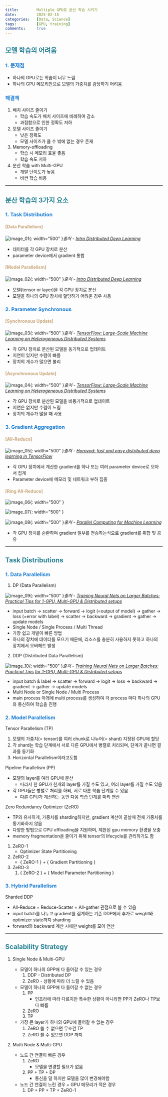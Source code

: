 ```yaml
---
title:        Multiple GPU로 분산 학습 시키기
date:         2025-02-15
categories:   [Data, Science]
tags:         [GPU, training]
comments:     true
---
```


<style>
H2 { color: #298294 }
H3 { color: #1e7ed2 }
H4 { color: #C7A579 }
</style>

## 모델 학습의 어려움

### 1. 문제점

- 하나의 GPU로는 학습이 너무 느림
- 하나의 GPU 메모리만으로 모델의 가중치를 감당하기 어려움

### 해결책

1. 배치 사이즈 줄이기
    - 학습 속도가 배치 사이즈에 비례하여 감소
    - 과접합으로 인한 정확도 저하
2. 모델 사이즈 줄이기
    - 낮은 정확도
    - 모델 사이즈가 클 수 밖에 없는 경우 존재
3. Memory-offloading
    - 학습 시 메모리 효율 좋음
    - 학습 속도 저하
4. 분산 학습 with Multi-GPU
    - 개발 난이도가 높음
    - 비싼 학습 비용

---

## 분산 학습의 3가지 요소

### 1. Task Distribution

#### [Data Parallelism]

![image_01](/assets/img/posts/2025-02-15/image_01.png){: width="500" }*출처 - [Intro Distributed Deep Learning](https://xiandong79.github.io/Intro-Distributed-Deep-Learning)*

- 데이터를 각 GPU 장치로 분산
- parameter device에서 gradient 통합

#### [Model Parallelism]
    
![image_02](/assets/img/posts/2025-02-15/image_02.png){: width="500" }*출처 - [Intro Distributed Deep Learning](https://xiandong79.github.io/Intro-Distributed-Deep-Learning)*

- 모델(tensor or layer)을 각 GPU 장치로 분산
- 모델을 하나의 GPU 장치에 할당하기 어려운 경우 사용

### 2. Parameter Synchronous

#### [Synchronous Update]

![image_03](/assets/img/posts/2025-02-15/image_03.png){: width="500" }*출처 - [TensorFlow: Large-Scale Machine Learning on Heterogeneous Distributed Systems](https://arxiv.org/pdf/1603.04467)*

- 각  GPU 장치로 분산된 모델을 동기적으로 업데이트
- 지연이 있지만 수렴이 빠름
- 장치의 개수가 많으면 불리

#### [Asynchronous Update]

![image_04](/assets/img/posts/2025-02-15/image_04.png){: width="500" }*출처 - [TensorFlow: Large-Scale Machine Learning on Heterogeneous Distributed Systems](https://arxiv.org/pdf/1603.04467)*

- 각 GPU 장치로 분산된 모델을 비동기적으로 업데이트
- 지연은 없지만 수렴이 느림
- 장치의 개수가 많을 때 사용

### 3. Gradient Aggregation

#### [All-Reduce]

![image_05](/assets/img/posts/2025-02-15/image_05.png){: width="500" }*출처 - [Horovod: fast and easy distributed deep learning in TensorFlow](https://arxiv.org/pdf/1802.05799)*

- 각 GPU 장치에서 계산한 gradient를 하나 또는 여러 parameter device로 모아서 집계
- Parameter device에 메모리 및 네트워크 부하 집중

#### [Ring All-Reduce]

![image_06](/assets/img/posts/2025-02-15/image_06.png){: width="500" }

![image_07](/assets/img/posts/2025-02-15/image_07.png){: width="500" }

![image_08](/assets/img/posts/2025-02-15/image_08.png){: width="500" }*출처 -  [Parallel Computing for Machine Learning](https://www.youtube.com/watch?v=rj-hjS5L8Bw)*

- 각 GPU 장치를 순환하며 gradient 일부를 전송하는식으로 gradient를 취합 및 공유

---

## Task Distributions

### 1. Data Parallelism

1. DP (Data Parallelism)
    
![image_09](/assets/img/posts/2025-02-15/image_09.png){: width="500" }*출처 -  [Training Neural Nets on Larger Batches: Practical Tips for 1-GPU, Multi-GPU & Distributed setups](https://medium.com/huggingface/training-larger-batches-practical-tips-on-1-gpu-multi-gpu-distributed-setups-ec88c3e51255)*
    
- input batch → scatter → forward → logit (=output of model) → gather → loss (=error with label) → scatter → backward → gradient → gather → update models
- Single Node / Single Process / Multi Thread
- 가장 쉽고 개발이 빠른 방법
- 하나의 장치에 데이터를 모으기 때문에, 리소스를 충분히 사용하지 못하고 하나의 장치에서 오버헤드 발생

2. DDP (Distributed Data Parallelism)
    
![image_10](/assets/img/posts/2025-02-15/image_10.png){: width="500" }*출처 -  [Training Neural Nets on Larger Batches: Practical Tips for 1-GPU, Multi-GPU & Distributed setups](https://medium.com/huggingface/training-larger-batches-practical-tips-on-1-gpu-multi-gpu-distributed-setups-ec88c3e51255)*

- input batch & label → scatter → forward → logit → loss → backward → gradient → gather → update models
- Multi Node or Single Node / Multi Process
- main process 아래에 multi process를 생성하여 각 process 마다 하나의 GPU와 통신하여 학습을 진행

### 2. Model Parallelism

Tensor Parallelism (TP)

1. 모델의 가중치(= tensor)를 여러 chunk로 나누어(= shard) 지정된 GPU에 할당
2. 각 shard는 학습 단계에서 서로 다른 GPU에서 병렬로 처리되며, 단계가 끝나면 결과를 동기화
3. Horizontal Parallelism이라고도함

Pipeline Parallelism (PP)

- 모델의 layer를 여러 GPU에 분산
    - 따라서 한 GPU가 한개의 layer를 가질 수도 있고, 여러 layer를 가질 수도 있음
- 각 GPU들은 병렬로 처리를 하되, 서로 다른 학습 단계일 수 있음
    - 다른 GPU가 계산하는 동안 다음 학습 단계를 미리 연산

Zero Redundancy Optimizer (ZeRO)

- TP와 유사하게, 가중치를 sharding하지만, gradient 계산이 끝날때 전체 가중치를 동기화하지 않음
- 다양한 방법으로 CPU offloading을 지원하며, 제한된 gpu memory 환경을 보충
- memory fragmentation을 줄이기 위해 tensor의 lifecycle를 관리하기도 함
1. ZeRO-1
    - Optimizer State Partitioning
2. ZeRO-2
    - { ZeRO-1 } + { Gradient Partitioning }
3. ZeRO-3
    1. { ZeRO-2 } + { Model Parameter Partitioning }

### 3. Hybrid Parallelism

Sharded DDP

- All-Reduce = Reduce-Scatter + All-gather 관점으로 볼 수 있음
- input batch를 나누고 gradient를 집계하는 기존 DDP에서 추가로 weight와 optimizer state까지 sharding
- forward와 backward 계산 시에만 weight를 모아 연산

---

## Scalability Strategy

1. Single Node & Multi-GPU
    - 모델이 하나의 GPP애 다 들어갈 수 있는 경우
        1. DDP - Distributed DP
        2. ZeRO - 상황에 따라 더 느릴 수 있음
    - 모델이 하나의 GPP애 다 들어갈 수 없는 경우
        1. PP
            - 인프라에 따라 다르지만 특수한 상황이 아니라면 PP가 ZeRO나 TP보다 빠름
        2. ZeRO
        3. TP
    - 가장 큰 layer가 하나의 GPU에 들어갈 수 없는 경우
        1. ZeRO 쓸 수 없으면 무조건 TP
        2. ZeRO 쓸 수 있으면 DDP 까지

2. Multi Node & Multi-GPU
    - 노드 간 연결이 빠른 경우
        1. ZeRO
            - 모델을 변경할 필요가 없음
        2. PP + TP + DP
            - 통신을 덜 하지만 모델을 많이 변경해야함
    - 노드 간 연결이 느린 경우 + GPU 메모리가 적은 경우
        1. DP + PP + TP + ZeRO-1